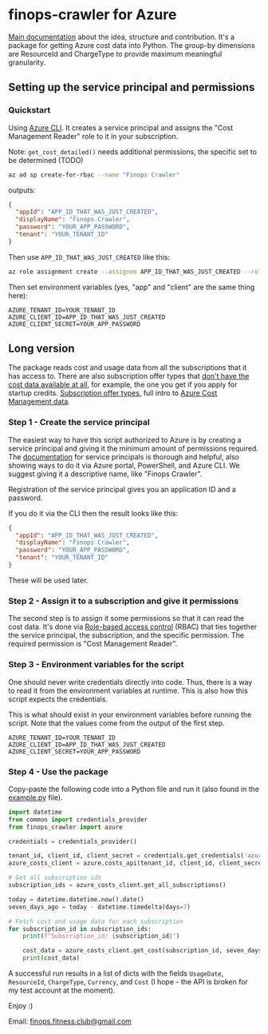 # finops-crawler for Azure

[Main documentation](/) about the idea, structure and contribution. It's a package for getting Azure cost data into Python. The group-by dimensions are ResourceId and ChargeType to provide maximum meaningful granularity.

## Setting up the service principal and permissions

### Quickstart

Using [Azure CLI](https://learn.microsoft.com/en-us/cli/azure/install-azure-cli). It creates a service principal and assigns the "Cost Management Reader" role to it in your subscription.

Note: `get_cost_detailed()` needs additional permissions, the specific set to be determined (TODO)

```bash
az ad sp create-for-rbac --name "Finops Crawler"
```
outputs:
```json
{
  "appId": "APP_ID_THAT_WAS_JUST_CREATED",
  "displayName": "Finops Crawler",
  "password": "YOUR_APP_PASSWORD",
  "tenant": "YOUR_TENANT_ID"
}
```
Then use `APP_ID_THAT_WAS_JUST_CREATED` like this:
```bash
az role assignment create --assignee APP_ID_THAT_WAS_JUST_CREATED --role "Cost Management Reader" --scope /subscriptions/YOUR_SUBSCRIPTION_ID
```
Then set environment variables (yes, "app" and "client" are the same thing here):
```env
AZURE_TENANT_ID=YOUR_TENANT_ID
AZURE_CLIENT_ID=APP_ID_THAT_WAS_JUST_CREATED
AZURE_CLIENT_SECRET=YOUR_APP_PASSWORD
```


## Long version

The package reads cost and usage data from all the subscriptions that it has access to. There are also subscription offer types that [don't have the cost data available at all](https://learn.microsoft.com/en-us/azure/cost-management-billing/costs/quick-acm-cost-analysis#prerequisites), for example, the one you get if you apply for startup credits. [Subscription offer types](https://azure.microsoft.com/en-us/support/legal/offer-details/), full intro to [Azure Cost Management data](https://learn.microsoft.com/en-us/azure/cost-management-billing/costs/understand-cost-mgt-data).

### Step 1 - Create the service principal

The easiest way to have this script authorized to Azure is by creating a service principal and giving it the minimum amount of permissions required. The [documentation](https://learn.microsoft.com/en-us/azure/active-directory/develop/app-objects-and-service-principals?tabs=browser) for service principals is thorough and helpful, also showing ways to do it via Azure portal, PowerShell, and Azure CLI. We suggest giving it a descriptive name, like "Finops Crawler".

Registration of the service principal gives you an application ID and a password.

If you do it via the CLI then the result looks like this:
```json
{
  "appId": "APP_ID_THAT_WAS_JUST_CREATED",
  "displayName": "Finops Crawler",
  "password": "YOUR_APP_PASSWORD",
  "tenant": "YOUR_TENANT_ID"
}
```
These will be used later.

### Step 2 - Assign it to a subscription and give it permissions

The second step is to assign it some permissions so that it can read the cost data. It's done via [Role-based access control](https://learn.microsoft.com/en-us/azure/role-based-access-control/overview) (RBAC) that ties together the service principal, the subscription, and the specific permission. The required permission is "Cost Management Reader".

### Step 3 - Environment variables for the script

One should never write credentials directly into code. Thus, there is a way to read it from the environment variables at runtime. This is also how this script expects the credentials.

This is what should exist in your environment variables before running the script. Note that the values come from the output of the first step.
```env
AZURE_TENANT_ID=YOUR_TENANT_ID
AZURE_CLIENT_ID=APP_ID_THAT_WAS_JUST_CREATED
AZURE_CLIENT_SECRET=YOUR_APP_PASSWORD
```

### Step 4 - Use the package

Copy-paste the following code into a Python file and run it (also found in the [example.py](example.py) file).
```python
import datetime
from common import credentials_provider
from finops_crawler import azure

credentials = credentials_provider()

tenant_id, client_id, client_secret = credentials.get_credentials('azure')
azure_costs_client = azure.costs_api(tenant_id, client_id, client_secret)

# Get all subscription ids
subscription_ids = azure_costs_client.get_all_subscriptions()

today = datetime.datetime.now().date()
seven_days_ago = today - datetime.timedelta(days=7)

# Fetch cost and usage data for each subscription
for subscription_id in subscription_ids:
    print(f"Subscription_id: {subscription_id}")

    cost_data = azure_costs_client.get_cost(subscription_id, seven_days_ago, today)
    print(cost_data)
```

A successful run results in a list of dicts with the fields `UsageDate`, `ResourceId`, `ChargeType`, `Currency`, and `Cost` (I hope - the API is broken for my test account at the moment).

Enjoy :)

Email: finops.fitness.club@gmail.com
